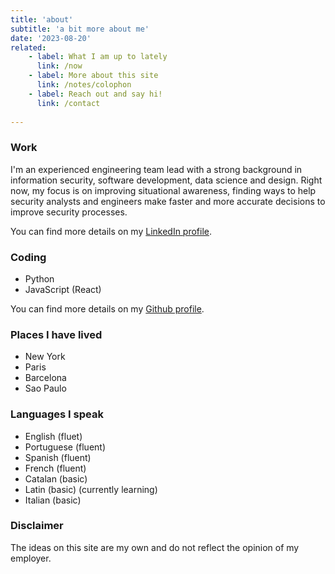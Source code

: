 ```yaml
---
title: 'about'
subtitle: 'a bit more about me'
date: '2023-08-20'
related:
    - label: What I am up to lately
      link: /now
    - label: More about this site
      link: /notes/colophon
    - label: Reach out and say hi!
      link: /contact
    
---
```


### Work

I'm an experienced engineering team lead with a strong background in information security, software development, data science and design. Right now, my focus is on improving situational awareness, finding ways to help security analysts and engineers make faster and more accurate decisions to improve security processes.

You can find more details on my [LinkedIn profile](https://linkedin.com/in/felipemoreno).

### Coding

- Python
- JavaScript (React)

You can find more details on my [Github profile](https://github.com/flpm).

### Places I have lived

- New York
- Paris
- Barcelona
- Sao Paulo

### Languages I speak

- English (fluet)
- Portuguese (fluent)
- Spanish (fluent)
- French (fluent)
- Catalan (basic)
- Latin (basic) (currently learning)
- Italian (basic)


### Disclaimer

The ideas on this site are my own and do not reflect the opinion of my employer.
